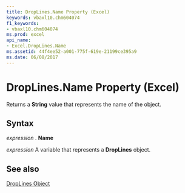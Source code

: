 ```yaml
---
title: DropLines.Name Property (Excel)
keywords: vbaxl10.chm604074
f1_keywords:
- vbaxl10.chm604074
ms.prod: excel
api_name:
- Excel.DropLines.Name
ms.assetid: 44f4ee52-a001-775f-619e-21199ce395a9
ms.date: 06/08/2017
---
```



# DropLines.Name Property (Excel)

Returns a  **String** value that represents the name of the object.


## Syntax

 _expression_ . **Name**

 _expression_ A variable that represents a **DropLines** object.


## See also


[DropLines Object](Excel.DropLines(objec).md)

